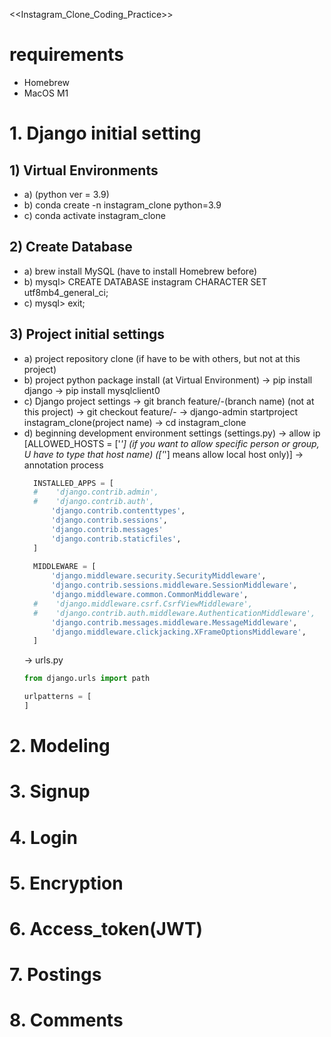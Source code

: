 <<Instagram_Clone_Coding_Practice>>

# requirements
- Homebrew
- MacOS M1

# 1. Django initial setting

## 1) Virtual Environments

- a) (python ver = 3.9)
- b) conda create -n instagram_clone python=3.9
- c) conda activate instagram_clone

## 2) Create Database

- a) brew install MySQL (have to install Homebrew before)
- b) mysql> CREATE DATABASE instagram CHARACTER SET utf8mb4_general_ci;
- c) mysql> exit;

## 3) Project initial settings

- a) project repository clone (if have to be with others, but not at this project)
- b) project python package install (at Virtual Environment)
  -> pip install django
  -> pip install mysqlclient0
- c) Django project settings
  -> git branch feature/-(branch name) (not at this project)
  -> git checkout feature/-
  -> django-admin startproject instagram_clone(project name)
  -> cd instagram_clone
- d) beginning development environment settings (settings.py)
  -> allow ip [ALLOWED_HOSTS = ['*'] (if you want to allow specific person or group, U have to type that host name) (['*'] means allow local host only)]
  -> annotation process 
  ```python
    INSTALLED_APPS = [
    #    'django.contrib.admin',
    #    'django.contrib.auth',
        'django.contrib.contenttypes',
        'django.contrib.sessions',
        'django.contrib.messages'
        'django.contrib.staticfiles',
    ]
        
    MIDDLEWARE = [
        'django.middleware.security.SecurityMiddleware',
        'django.contrib.sessions.middleware.SessionMiddleware',
        'django.middleware.common.CommonMiddleware',
    #    'django.middleware.csrf.CsrfViewMiddleware',
    #    'django.contrib.auth.middleware.AuthenticationMiddleware',
        'django.contrib.messages.middleware.MessageMiddleware',
        'django.middleware.clickjacking.XFrameOptionsMiddleware',
    ]
  ```
  -> urls.py
  ```python
  from django.urls import path

  urlpatterns = [
  ]
  ```
  
# 2. Modeling

# 3. Signup

# 4. Login

# 5. Encryption

# 6. Access_token(JWT)

# 7. Postings

# 8. Comments
